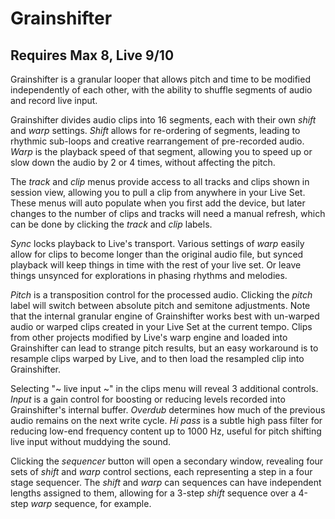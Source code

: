 # Grainshifter

## Requires Max 8, Live 9/10

Grainshifter is a granular looper that allows pitch and time to be modified independently of each other, with the ability to shuffle segments of audio and record live input. 

Grainshifter divides audio clips into 16 segments, each with their own *shift* and *warp* settings. *Shift* allows for re-ordering of segments, leading to rhythmic sub-loops and creative rearrangement of pre-recorded audio. *Warp* is the playback speed of that segment, allowing you to speed up or slow down the audio by 2 or 4 times, without affecting the pitch.

The *track* and *clip* menus provide access to all tracks and clips shown in session view, allowing you to pull a clip from anywhere in your Live Set. These menus will auto populate when you first add the device, but later changes to the number of clips and tracks will need a manual refresh, which can be done by clicking the *track* and *clip* labels.

*Sync* locks playback to Live's transport. Various settings of *warp* easily allow for clips to become longer than the original audio file, but synced playback will keep things in time with the rest of your live set. Or leave things unsynced for explorations in phasing rhythms and melodies.

*Pitch* is a transposition control for the processed audio. Clicking the *pitch* label will switch between absolute pitch and semitone adjustments. Note that the internal granular engine of Grainshifter works best with un-warped audio or warped clips created in your Live Set at the current tempo.  Clips from other projects modified by Live's warp engine and loaded into Grainshifter can lead to strange pitch results, but an easy workaround is to resample clips warped by Live, and to then load the resampled clip into Grainshifter.

Selecting "~ live input ~" in the clips menu will reveal 3 additional controls. *Input* is a gain control for boosting or reducing levels recorded into Grainshifter's internal buffer. *Overdub* determines how much of the previous audio remains on the next write cycle. *Hi pass* is a subtle high pass filter for reducing low-end frequency content up to 1000 Hz, useful for pitch shifting live input without muddying the sound.

Clicking the *sequencer* button will open a secondary window, revealing four sets of *shift* and *warp* control sections, each representing a step in a four stage sequencer. The *shift* and *warp* can sequences can have independent lengths assigned to them, allowing for a 3-step *shift* sequence over a 4-step *warp* sequence, for example.
